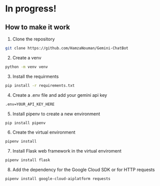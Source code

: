 # In progress!

## How to make it work

1. Clone the repository
```bash
git clone https://github.com/HamzaNouman/Gemini-ChatBot
```

2. Create a venv
```bash
python -m venv venv
```

3. Install the requirments
```bash
pip install -r requirements.txt
```

4. Create a .env file and add your gemini api key
```bash
.env=YOUR_API_KEY_HERE
```

5. Install pipenv to create a new environment
```bash
pip install pipenv
```

6. Create the virtual environment
```bash
pipenv install
```

7. Install Flask web framework in the virtual enviroment
```bash
pipenv install flask
```

8. Add the dependency for the Google Cloud SDK or for HTTP requests
```bash
pipenv install google-cloud-aiplatform requests
```




